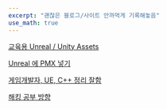 ```yaml
---
excerpt: "괜찮은 블로그/사이트 안까먹게 기록해놓음"
use_math: true
---
```


[교육용 Unreal / Unity Assets](https://gameassetsfree.com/assets-ue/)

[Unreal 에 PMX 넣기](https://ballbot.tistory.com/29)

[게임개발자, UE, C++ 정리 잘함](https://hyo-ue4study.tistory.com/373?category=964791)

[해킹 공부 방향](https://sechack.tistory.com/10)